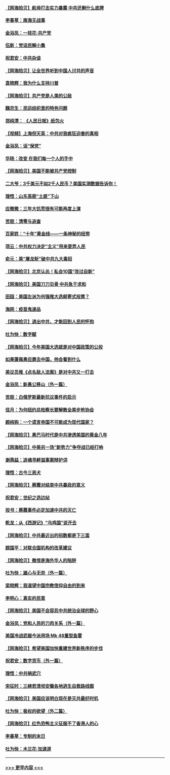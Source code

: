 #### [【网海拾贝】航母打击实力暴露 中共还剩什么底牌](../pages/nsc993/n12371825.md?t=09021001) 
#### [李春草：南海无战事](../pages/nsc993/n12371159.md?t=09021001) 
#### [金浴凤：一枝花·共产党](../pages/nsc993/n12368757.md?t=09021001) 
#### [伍新：党话民解小集](../pages/nsc993/n12366907.md?t=09021001) 
#### [祝君安：中共杂谈](../pages/nsc993/n12366076.md?t=09021001) 
#### [【网海拾贝】让全世界听到中国人讨共的声音](../pages/nsc993/n12365569.md?t=09021001) 
#### [袁晓辉：我为什么支持川普](../pages/nsc993/n12362670.md?t=09021001) 
#### [【网海拾贝】共产党是人类的公敌](../pages/nsc993/n12363182.md?t=09021001) 
#### [魏京生：民运组织里的特务问题](../pages/nsc993/n12363010.md?t=09021001) 
#### [郑纯清： 《人民日报》纸包火](../pages/nsc993/n12362706.md?t=09021001) 
#### [【视频】上海倪天英：中共对我疯狂迫害的真相](../pages/nsc993/n12356341.md?t=09021001) 
#### [金浴凤：话“保党”](../pages/nsc993/n12361867.md?t=09021001) 
#### [华旸：改变 在我们每一个人的手中](../pages/nsc993/n12361774.md?t=09021001) 
#### [【网海拾贝】美国不能被共产党控制](../pages/nsc993/n12360271.md?t=09021001) 
#### [二大爷：3千美元不如2千人民币？美国实测数据告诉你！](../pages/nsc993/n12358563.md?t=09021001) 
#### [理悟：山东高密“土匪”下山](../pages/nsc993/n12358535.md?t=09021001) 
#### [应微微：三年大饥荒很有可能再度上演](../pages/nsc993/n12358523.md?t=09021001) 
#### [苦胆：清零与追查](../pages/nsc993/n12358501.md?t=09021001) 
#### [百家姓：“十年”黄金线——一条神秘的纽带](../pages/nsc993/n12358319.md?t=09021001) 
#### [项云：中共权力决定“主义”用来耍弄人民](../pages/nsc993/n12358172.md?t=09021001) 
#### [俞元：美“屠龙斩”破中共九大毒招](../pages/nsc993/n12357822.md?t=09021001) 
#### [【网海拾贝】北京认怂！私会10国“改过自新”](../pages/nsc993/n12357784.md?t=09021001) 
#### [【网海拾贝】美国刀刀见骨 中共急于求和](../pages/nsc993/n12355511.md?t=09021001) 
#### [田园：美国左派为何强推大选邮寄式投票？](../pages/nsc993/n12352963.md?t=09021001) 
#### [海网：疫苗鬼速品](../pages/nsc993/n12354438.md?t=09021001) 
#### [【网海拾贝】退出中共，才能回到人民的怀抱](../pages/nsc993/n12352634.md?t=09021001) 
#### [吐为快：数字赋](../pages/nsc993/n12352317.md?t=09021001) 
#### [【网海拾贝】今年美国大选就是对中国政策的公投](../pages/nsc993/n12350973.md?t=09021001) 
#### [如果蓬佩奥应邀去中国，他会看到什么](../pages/nsc993/n12350945.md?t=09021001) 
#### [美议员推《点名敌人法案》是对中共又一打击](../pages/nsc993/n12350765.md?t=09021001) 
#### [金浴凤：新愚公移山（外一篇）](../pages/nsc993/n12350253.md?t=09021001) 
#### [苦胆：白俄罗斯最新抗议事件的启示](../pages/nsc993/n12349989.md?t=09021001) 
#### [佳月：为何纽约总检察长要解散全美步枪协会](../pages/nsc993/n12349939.md?t=09021001) 
#### [颜纯钩：一个谎言帝国不可能成为现代国家？](../pages/nsc993/n12349898.md?t=09021001) 
#### [【网海拾贝】奥巴马时代是中共渗透美国的黄金八年](../pages/nsc993/n12349284.md?t=09021001) 
#### [【网海拾贝】中美另一场“新势力”争夺战已经打响](../pages/nsc993/n12346998.md?t=09021001) 
#### [谢燕益：追魂寻衅滋事案辩护词](../pages/nsc993/n12346892.md?t=09021001) 
#### [理悟：古今三恶犬](../pages/nsc993/n12345190.md?t=09021001) 
#### [【网海拾贝】蔡霞对结束中共暴政的意义](../pages/nsc993/n12344263.md?t=09021001) 
#### [祝君安：世纪之选边站](../pages/nsc993/n12342382.md?t=09021001) 
#### [投书：蔡霞事件必定加速中共的灭亡](../pages/nsc993/n12341881.md?t=09021001) 
#### [乾龙：从《西游记》“乌鸡国”说开去](../pages/nsc993/n12341690.md?t=09021001) 
#### [【网海拾贝】中共最近出的招数都是下三滥](../pages/nsc993/n12341593.md?t=09021001) 
#### [顾国平：对联合国机构的改革建议](../pages/nsc993/n12339928.md?t=09021001) 
#### [【网海拾贝】微信是海外华人的陷阱](../pages/nsc993/n12338868.md?t=09021001) 
#### [吐为快：雄心与无奈（外一篇）](../pages/nsc993/n12338132.md?t=09021001) 
#### [梁晓辉：我渴望中国宗教信仰自由的到来](../pages/nsc993/n12336657.md?t=09021001) 
#### [李明心：真实的民意](../pages/nsc993/n12336089.md?t=09021001) 
#### [【网海拾贝】美国不会容忍中共统治全球的野心](../pages/nsc993/n12336063.md?t=09021001) 
#### [金浴凤：党和人民的刀肉关系（外一篇）](../pages/nsc993/n12335834.md?t=09021001) 
#### [美国冷战武器今派用场 Mk 48重型鱼雷](../pages/nsc993/n12335354.md?t=09021001) 
#### [【网海拾贝】希望美国加快重建世界新秩序的步伐](../pages/nsc993/n12334224.md?t=09021001) 
#### [祝君安：数字货币（外一篇）](../pages/nsc993/n12334186.md?t=09021001) 
#### [理悟：中共祸武穴](../pages/nsc993/n12333962.md?t=09021001) 
#### [宋征时：三峡若溃坝安徽各地逃生自救路线图](../pages/nsc993/n12332450.md?t=09021001) 
#### [【网海拾贝】美国应该明白现在是灭共最好时机](../pages/nsc993/n12332313.md?t=09021001) 
#### [吐为快：极权的欲望（外二篇）](../pages/nsc993/n12332089.md?t=09021001) 
#### [【网海拾贝】红色恐怖主义征服不了香港人的心](../pages/nsc993/n12329296.md?t=09021001) 
#### [李春草：专制的末日](../pages/nsc993/n12329079.md?t=09021001) 
#### [吐为快：木兰花‧加速道](../pages/nsc993/n12327366.md?t=09021001) 

----
#### [ >>> 更早内容 <<< ](../indexes/nsc993-earlier.md)
